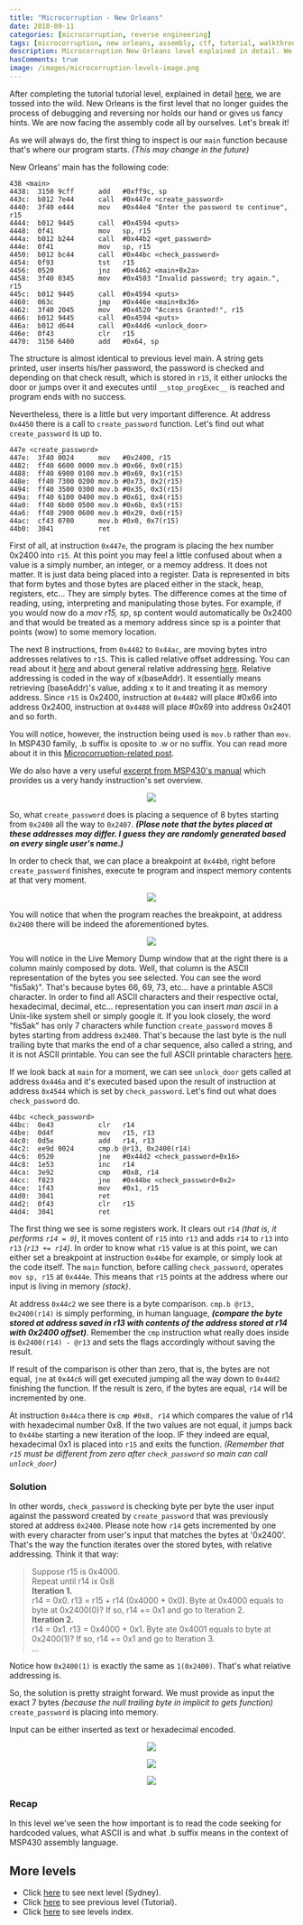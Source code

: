 ```yaml
---
title: "Microcorruption - New Orleans"
date: 2018-09-11
categories: [microcorruption, reverse engineering]
tags: [microcorruption, new orleans, assembly, ctf, tutorial, walkthrough, debug]
description: Microcorruption New Orleans level explained in detail. We will see how to solve the level and understand the underlying concepts. 
hasComments: true
image: /images/microcorruption-levels-image.png
---
```

After completing the tutorial tutorial level, explained in detail [here](/microcorruption/tutorial), we are tossed into the wild. New Orleans is the first level that no longer guides the process of debugging and reversing nor holds our hand or gives us fancy hints. We are now facing the assembly code all by ourselves. Let's break it! 

As we will always do, the first thing to inspect is our `main` function because that's where our program starts. *(This may change in the future)* 

New Orleans' main has the following code:
``` 
438 <main>
4438:  3150 9cff      add	#0xff9c, sp
443c:  b012 7e44      call	#0x447e <create_password>
4440:  3f40 e444      mov	#0x44e4 "Enter the password to continue", r15
4444:  b012 9445      call	#0x4594 <puts>
4448:  0f41           mov	sp, r15
444a:  b012 b244      call	#0x44b2 <get_password>
444e:  0f41           mov	sp, r15
4450:  b012 bc44      call	#0x44bc <check_password>
4454:  0f93           tst	r15
4456:  0520           jnz	#0x4462 <main+0x2a>
4458:  3f40 0345      mov	#0x4503 "Invalid password; try again.", r15
445c:  b012 9445      call	#0x4594 <puts>
4460:  063c           jmp	#0x446e <main+0x36>
4462:  3f40 2045      mov	#0x4520 "Access Granted!", r15
4466:  b012 9445      call	#0x4594 <puts>
446a:  b012 d644      call	#0x44d6 <unlock_door>
446e:  0f43           clr	r15
4470:  3150 6400      add	#0x64, sp
```

The structure is almost identical to previous level main. A string gets printed, user inserts his/her password, the password is checked and depending on that check result, which is stored in `r15`, it either unlocks the door or jumps over it and executes until `__stop_progExec__` is reached and program ends with no success.

Nevertheless, there is a little but very important difference. At address `0x4450` there is a call to `create_password` function. Let's find out what `create_password` is up to.

```
447e <create_password>
447e:  3f40 0024      mov	#0x2400, r15
4482:  ff40 6600 0000 mov.b	#0x66, 0x0(r15)
4488:  ff40 6900 0100 mov.b	#0x69, 0x1(r15)
448e:  ff40 7300 0200 mov.b	#0x73, 0x2(r15)
4494:  ff40 3500 0300 mov.b	#0x35, 0x3(r15)
449a:  ff40 6100 0400 mov.b	#0x61, 0x4(r15)
44a0:  ff40 6b00 0500 mov.b	#0x6b, 0x5(r15)
44a6:  ff40 2900 0600 mov.b	#0x29, 0x6(r15)
44ac:  cf43 0700      mov.b	#0x0, 0x7(r15)
44b0:  3041           ret
```

First of all, at instruction `0x447e`, the program is placing the hex number 0x2400 into `r15`. At this point you may feel a little confused about when a value is a simply number, an integer, or a memoy address. It does not matter. It is just data being placed into a register. Data is represented in bits that form bytes and those bytes are placed either in the stack, heap, registers, etc... They are simply bytes. The difference comes at the time of reading, using, interpreting and manipulating those bytes. For example, if you would now do a *mov r15, sp*, sp content would automatically be 0x2400 and that would be treated as a memory address since sp is a pointer that points (wow) to some memory location. 

The next 8 instructions, from `0x4482` to `0x44ac`, are moving bytes intro addresses relatives to `r15`. This is called relative offset addressing. You can read about it [here](https://stackoverflow.com/questions/21207778/what-does-0x0r15-mean) and about general relative addressing [here](https://www.webopedia.com/TERM/R/relative_address.html). Relative addressing is coded in the way of <gold>x</gold><red>(baseAddr)</red>. It essentially means retrieving <red>(baseAddr)</red>'s value, adding <gold>x</gold> to it and treating it as memory address. Since `r15` is 0x2400, instruction at `0x4482` will place #0x66 into address 0x2400, instruction at `0x4488` will place #0x69 into address 0x2401 and so forth.

You will notice, however, the instruction being used is `mov.b` rather than `mov`. In MSP430 family, <red>.b</red> suffix is oposite to <purple>.w or no suffix</purple>. You can read more about it in this [Microcorruption-related post](https://stackoverflow.com/questions/37533375/mov-vs-mov-b-assembly-language-instruction). 

We do also have a very useful [excerpt from MSP430's manual](https://www.ti.com/sc/docs/products/micro/msp430/userguid/as_5.pdf) which provides us a very handy instruction's set overview.

<p align="center">
<img src="/images/microcorruption-new-orleans-instruction-overview.png">
</p>

So, what `create_password` does is placing a sequence of 8 bytes starting from `0x2400` all the way to `0x2407`. ***(Plase note that the bytes placed at these addresses may differ. I guess they are randomly generated based on every single user's name.)***

In order to check that, we can place a breakpoint at `0x44b0`, right before `create_password` finishes, execute te program and inspect memory contents at that very moment. 

<p align="center">
<img src="/images/microcorruption-new-orleans-bp0.png">
</p>

You will notice that when the program reaches the breakpoint, at address `0x2400` there will be indeed the aforementioned bytes.

<p align="center">
<img src="/images/microcorruption-new-orleans-bp1.png">
</p>

You will notice in the <orange>Live Memory Dump</orange> window that at the right there is a column mainly composed by dots. Well, that column is the ASCII representation of the bytes you see selected. You can see the word "fis5ak)". That's because bytes 66, 69, 73, etc... have a printable ASCII character. In order to find all ASCII characters and their respective octal, hexadecimal, decimal, etc... representation you can insert *man ascii* in a Unix-like system shell or simply google it. If you look closely, the word "fis5ak" has only 7 characters while function `create_password` moves 8 bytes starting from address `0x2400`. That's because the last byte is the null trailing byte that marks the end of a char sequence, also called a string, and it is not ASCII printable. You can see the full ASCII printable characters [here](http://facweb.cs.depaul.edu/sjost/it212/documents/ascii-pr.htm).

If we look back at `main` for a moment, we can see `unlock_door` gets called at address `0x446a` and it's executed based upon the result of instruction at address `0x4544` which is set by `check_password`. Let's find out what does `check_password` do. 

```
44bc <check_password>
44bc:  0e43           clr	r14
44be:  0d4f           mov	r15, r13
44c0:  0d5e           add	r14, r13
44c2:  ee9d 0024      cmp.b	@r13, 0x2400(r14)
44c6:  0520           jne	#0x44d2 <check_password+0x16>
44c8:  1e53           inc	r14
44ca:  3e92           cmp	#0x8, r14
44cc:  f823           jne	#0x44be <check_password+0x2>
44ce:  1f43           mov	#0x1, r15
44d0:  3041           ret
44d2:  0f43           clr	r15
44d4:  3041           ret
```

The first thing we see is some registers work. It clears out `r14` *(that is, it performs `r14 = 0`)*, it moves content of `r15` into `r13` and adds `r14` to `r13` into `r13` *(`r13 += r14`)*. In order to know what `r15` value is at this point, we can either set a breakpoint at instruction `0x44be` for example, or simply look at the code itself. The `main` function, before calling `check_password`, operates `mov sp, r15` at `0x444e`. This means that `r15` points at the address where our input is living in memory *(stack)*.

At address `0x44c2` we see there is a byte comparison. `cmp.b @r13, 0x2400(r14)` is simply performing, in human language, ***(compare the byte stored at address saved in r13 with contents of the address stored at r14 with 0x2400 offset)***. Remember the `cmp` instruction what really does inside is `0x2400(r14) - @r13` and sets the flags accordingly without saving the result. 

If result of the comparison is other than zero, that is, the bytes are not equal, `jne` at `0x44c6` will get executed jumping all the way down to `0x44d2` finishing the function. If the result is zero, if the bytes are equal, `r14` will be incremented by one.

At instruction `0x44ca` there is `cmp #0x8, r14` which compares the value of r14 with hexadecimal number 0x8. If the two values are not equal, it jumps back to `0x44be` starting a new iteration of the loop. IF they indeed are equal, hexadecimal 0x1 is placed into `r15` and exits the function. *(Remember that `r15` must be different from zero after `check_password` so main can call `unlock_door`)*

### Solution

In other words, `check_password` is checking byte per byte the user input against the password created by `create_password` that was previously stored at address `0x2400`. Please note how `r14` gets incremented by one with every character from user's input that matches the bytes at '0x2400'. That's the way the function iterates over the stored bytes, with relative addressing. Think it that way:

> Suppose r15 is 0x4000. <br>
Repeat until r14 ix 0x8<br>
**Iteration 1.**  <br>
r14 = 0x0. r13 = r15 + r14 (0x4000 + 0x0). Byte at 0x4000 equals to byte at 0x2400(0)? If so, r14 += 0x1 and go to Iteration 2.<br>
**Iteration 2.** <br>
r14 = 0x1. r13 = 0x4000 + 0x1. Byte ate 0x4001 equals to byte at 0x2400(1)? If so, r14 += 0x1 and go to Iteration 3. <br>
...

Notice how `0x2400(1)` is exactly the same as `1(0x2400)`. That's what relative addressing is. 

So, the <gold>solution </gold> is pretty straight forward. We must provide as input the exact 7 bytes *(because the null trailing byte in implicit to gets function)* `create_password` is placing into memory.

Input can be either inserted as text or hexadecimal encoded.

<p align="center">
<img src="/images/microcorruption-new-orleans-solution0.png">
</p>

<p align="center">
<img src="/images/microcorruption-new-orleans-solution1.png">
</p>

<p align="center">
<img src="/images/microcorruption-new-orleans-solved.png">
</p>

### Recap

In this level we've seen the how important is to read the code seeking for hardcoded values, what ASCII is and what .b suffix means in the context of MSP430 assembly language.

## More levels
* Click [here](/microcorruption/sydney) to see next level (Sydney).
* Click [here](/microcorruption/tutorial) to see previous level (Tutorial).
* Click [here](/microcorruption) to see levels index. 


